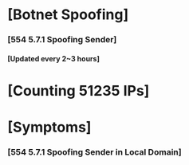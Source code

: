 # [Botnet Spoofing]
### [554 5.7.1 Spoofing Sender]
#### [Updated every 2~3 hours]

# [Counting 51235 IPs]

# [Symptoms] 
###   [554 5.7.1 Spoofing Sender in Local Domain]

